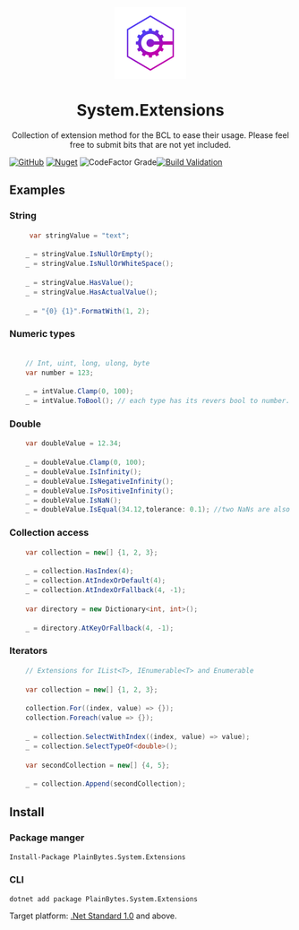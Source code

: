 <p align="center">
    <img width="128" align="center" src="assets/system-extensions.png" >
</p>

<h1 align="center">
  System.Extensions
</h1>

<p align="center">
 Collection of extension method for the BCL to ease their usage. Please feel free to submit bits that are not yet included.
</p>

[![GitHub](https://img.shields.io/github/license/PlainBytes/PlainBytes.System.Extensions)](https://github.com/PlainBytes/PlainBytes.System.Extensions/blob/master/LICENSE) [![Nuget](https://img.shields.io/nuget/dt/PlainBytes.System.Extensions)](https://www.nuget.org/packages/PlainBytes.System.Extensions/) ![CodeFactor Grade](https://img.shields.io/codefactor/grade/github/PlainBytes/PlainBytes.System.Extensions/master)[![Build Validation](https://github.com/PlainBytes/PlainBytes.System.Extensions/actions/workflows/build.yml/badge.svg)](https://github.com/PlainBytes/PlainBytes.System.Extensions/actions/workflows/build.yml)
<p align="center">
 
</p>

## Examples
### String
```csharp
     var stringValue = "text";

    _ = stringValue.IsNullOrEmpty();
    _ = stringValue.IsNullOrWhiteSpace();

    _ = stringValue.HasValue();
    _ = stringValue.HasActualValue();

    _ = "{0} {1}".FormatWith(1, 2);
```
### Numeric types
```csharp

    // Int, uint, long, ulong, byte
    var number = 123;

    _ = intValue.Clamp(0, 100);
    _ = intValue.ToBool(); // each type has its revers bool to number.
```
### Double
```csharp
    var doubleValue = 12.34;

    _ = doubleValue.Clamp(0, 100);
    _ = doubleValue.IsInfinity();
    _ = doubleValue.IsNegativeInfinity();
    _ = doubleValue.IsPositiveInfinity();
    _ = doubleValue.IsNaN();
    _ = doubleValue.IsEqual(34.12,tolerance: 0.1); //two NaNs are also evaluated as equals
```

### Collection access
```csharp
    var collection = new[] {1, 2, 3};
    
    _ = collection.HasIndex(4);
    _ = collection.AtIndexOrDefault(4);
    _ = collection.AtIndexOrFallback(4, -1);

    var directory = new Dictionary<int, int>();

    _ = directory.AtKeyOrFallback(4, -1);
```
### Iterators
```csharp
    // Extensions for IList<T>, IEnumerable<T> and Enumerable

    var collection = new[] {1, 2, 3};

    collection.For((index, value) => {});
    collection.Foreach(value => {});

    _ = collection.SelectWithIndex((index, value) => value);
    _ = collection.SelectTypeOf<double>();

    var secondCollection = new[] {4, 5};

    _ = collection.Append(secondCollection);
```

## Install

### Package manger

    Install-Package PlainBytes.System.Extensions

### CLI

    dotnet add package PlainBytes.System.Extensions

Target platform: [.Net Standard 1.0](https://docs.microsoft.com/en-us/dotnet/standard/net-standard) and above.

